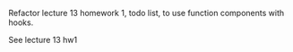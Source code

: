 Refactor lecture 13 homework 1, todo list, to use function components with hooks.

See lecture 13 hw1